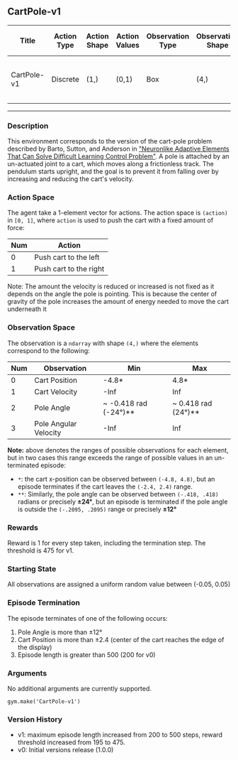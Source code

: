 CartPole-v1
---
|Title|Action Type|Action Shape|Action Values|Observation Type| Observation Shape|Observation Values|Average Total Reward|Import|
| ----------- | -----------| ----------- | -----------|-----------| ----------- | -----------| ----------- | -----------|
|CartPole-v1|Discrete|(1,)|(0,1)| Box |(4,)|[(-4.8,4.8),(-inf,inf), (~ -0.2095, ~ 0.2095), (-inf, inf)]| |`from gym.envs.classic_control import cartpole`|
---

### Description
This environment corresponds to the version of the cart-pole problem described by Barto, Sutton, and Anderson in ["Neuronlike Adaptive Elements That Can Solve Difficult Learning Control Problem"](https://ieeexplore.ieee.org/document/6313077). A pole is attached by an un-actuated joint to a cart, which moves along a frictionless track. The pendulum starts 
upright, and the goal is to prevent it from falling over by increasing and reducing the cart's velocity.

### Action Space
The agent take a 1-element vector for actions.
The action space is `(action)` in `[0, 1]`, where `action` is used to push the cart with a fixed amount of force:

| Num | Action                 |
|-----|------------------------|
| 0   | Push cart to the left  |
| 1   | Push cart to the right |

Note: The amount the velocity is reduced or increased is not fixed as it depends on the angle the pole is pointing. 
This is because the center of gravity of the pole increases the amount of energy needed to move the cart underneath it

### Observation Space
The observation is a `ndarray` with shape `(4,)` where the elements correspond to the following:

| Num | Observation           | Min                  | Max                |
|-----|-----------------------|----------------------|--------------------|
| 0   | Cart Position         | -4.8*                 | 4.8*                |
| 1   | Cart Velocity         | -Inf                 | Inf                |
| 2   | Pole Angle            | ~ -0.418 rad (-24°)** | ~ 0.418 rad (24°)** |
| 3   | Pole Angular Velocity | -Inf                 | Inf                |

**Note:** above denotes the ranges of possible observations for each element, but in two cases this range exceeds the
range of possible values in an un-terminated episode:
- `*`: the cart x-position can be observed between `(-4.8, 4.8)`, but an episode terminates if the cart leaves the
`(-2.4, 2.4)` range.
- `**`: Similarly, the pole angle can be observed between  `(-.418, .418)` radians or precisely **±24°**, but an episode is 
terminated if the pole angle is outside the `(-.2095, .2095)` range or precisely **±12°**

### Rewards
Reward is 1 for every step taken, including the termination step. The threshold is 475 for v1.

### Starting State
All observations are assigned a uniform random value between (-0.05, 0.05)

### Episode Termination
The episode terminates of one of the following occurs:

1. Pole Angle is more than ±12°
2. Cart Position is more than ±2.4 (center of the cart reaches the edge of the display)
3. Episode length is greater than 500 (200 for v0)

### Arguments

No additional arguments are currently supported.

```
gym.make('CartPole-v1')
```

### Version History

* v1: maximum episode length increased from 200 to 500 steps, reward threshold increased from 195 to 475.
* v0: Initial versions release (1.0.0)
